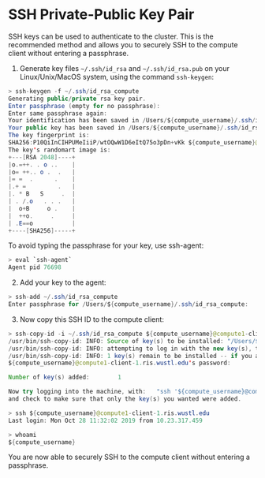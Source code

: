 


# SSH Private-Public Key Pair

SSH keys can be used to authenticate to the cluster. This is the recommended method and allows you to securely SSH to the compute client without entering a passphrase.

1. Generate key files `~/.ssh/id_rsa` and `~/.ssh/id_rsa.pub` on your Linux/Unix/MacOS system, using the command `ssh-keygen`:

```java
> ssh-keygen -f ~/.ssh/id_rsa_compute
Generating public/private rsa key pair.
Enter passphrase (empty for no passphrase):
Enter same passphrase again:
Your identification has been saved in /Users/${compute_username}/.ssh/id_rsa_compute.
Your public key has been saved in /Users/${compute_username}/.ssh/id_rsa_compute.pub.
The key fingerprint is:
SHA256:P10QiInCIHPUMeIiiP/wtOQwW1D6eItQ75o3pDn+vKk ${compute_username}@macbook.local
The key's randomart image is:
+---[RSA 2048]----+
|o.=++. . o ..    |
|o= ++.. o .  .   |
|= =  .      .    |
|.+ =         .   |
|. * B   S     .  |
| . /.o   . . .   |
|  o+B     o .    |
|  ++o.     .     |
| .E==o           |
+----[SHA256]-----+
```

To avoid typing the passphrase for your key, use ssh-agent:

```java
> eval `ssh-agent`
Agent pid 76698
```

2. Add your key to the agent:

```java
> ssh-add ~/.ssh/id_rsa_compute
Enter passphrase for /Users/${compute_username}/.ssh/id_rsa_compute:
```

3. Now copy this SSH ID to the compute client:

```java
> ssh-copy-id -i ~/.ssh/id_rsa_compute ${compute_username}@compute1-client-1.ris.wustl.edu
/usr/bin/ssh-copy-id: INFO: Source of key(s) to be installed: "/Users/${compute_username}/.ssh/id_rsa_compute.pub"
/usr/bin/ssh-copy-id: INFO: attempting to log in with the new key(s), to filter out any that are already installed
/usr/bin/ssh-copy-id: INFO: 1 key(s) remain to be installed -- if you are prompted now it is to install the new keys
${compute_username}@compute1-client-1.ris.wustl.edu's password:

Number of key(s) added:        1

Now try logging into the machine, with:   "ssh '${compute_username}@compute1-client-1.ris.wustl.edu'"
and check to make sure that only the key(s) you wanted were added.
```

```java
> ssh ${compute_username}@compute1-client-1.ris.wustl.edu
Last login: Mon Oct 28 11:32:02 2019 from 10.23.317.459

> whoami
${compute_username}
```

You are now able to securely SSH to the compute client without entering a passphrase.
